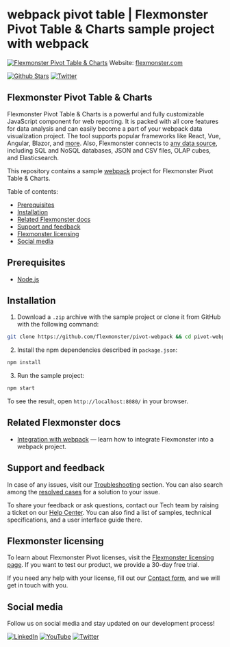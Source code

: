 # webpack pivot table | Flexmonster Pivot Table & Charts sample project with webpack
[![Flexmonster Pivot Table & Charts](https://cdn.flexmonster.com/readmes/webpack.webp)](https://www.flexmonster.com?r=sample_wbpck)
Website: [flexmonster.com](https://www.flexmonster.com?r=sample_wbpck)

[![Github Stars](https://img.shields.io/github/stars/flexmonster?style=social)](https://github.com/flexmonster) [![Twitter](https://img.shields.io/twitter/follow/Flexmonster?style=social)](https://twitter.com/Flexmonster)

## Flexmonster Pivot Table & Charts
Flexmonster Pivot Table & Charts is a powerful and fully customizable JavaScript component for web reporting. It is packed with all core features for data analysis and can easily become a part of your webpack data visualization project. The tool supports popular frameworks like React, Vue, Angular, Blazor, and [more](https://www.flexmonster.com/doc/available-tutorials-integration?r=sample_wbpck). Also, Flexmonster connects to [any data source](https://www.flexmonster.com/doc/supported-data-sources?r=sample_wbpck), including SQL and NoSQL databases, JSON and CSV files, OLAP cubes, and Elasticsearch. 

This repository contains a sample [webpack](https://webpack.js.org/) project for Flexmonster Pivot Table & Charts.

Table of contents:

* [Prerequisites](#prerequisites)
* [Installation](#installation)
* [Related Flexmonster docs](#related-flexmonster-docs)
* [Support and feedback](#support-and-feedback)
* [Flexmonster licensing](#flexmonster-licensing)
* [Social media](#social-media)

## Prerequisites

- [Node.js](https://nodejs.org/en/)

## Installation

1. Download a `.zip` archive with the sample project or clone it from GitHub with the following command:
```bash
git clone https://github.com/flexmonster/pivot-webpack && cd pivot-webpack
```

2. Install the npm dependencies described in `package.json`:

```bash
npm install
```

3. Run the sample project:

```bash
npm start
```
To see the result, open `http://localhost:8080/` in your browser.

## Related Flexmonster docs

- [Integration with webpack](https://www.flexmonster.com/doc/integration-with-webpack?r=sample_wbpck) — learn how to integrate Flexmonster into a webpack project.

## Support and feedback

In case of any issues, visit our [Troubleshooting](https://www.flexmonster.com/doc/typical-errors?r=sample_wbpck) section. You can also search among the [resolved cases](https://www.flexmonster.com/technical-support?r=sample_wbpck) for a solution to your issue.

To share your feedback or ask questions, contact our Tech team by raising a ticket on our [Help Center](https://www.flexmonster.com/help-center?r=sample_wbpck). You can also find a list of samples, technical specifications, and a user interface guide there.

## Flexmonster licensing

To learn about Flexmonster Pivot licenses, visit the [Flexmonster licensing page](https://www.flexmonster.com/pivot-table-editions-and-pricing?r=sample_wbpck). 
If you want to test our product, we provide a 30-day free trial.

If you need any help with your license, fill out our [Contact form](https://www.flexmonster.com/contact-our-team?r=sample_wbpck), and we will get in touch with you.

## Social media

Follow us on social media and stay updated on our development process!

[![LinkedIn](https://img.shields.io/badge/LinkedIn-blue?style=for-the-badge&logo=linkedin&logoColor=white)](https://linkedin.com/company/flexmonster) [![YouTube](https://img.shields.io/badge/YouTube-red?style=for-the-badge&logo=youtube&logoColor=white)](https://youtube.com/user/FlexMonsterPivot) [![Twitter](https://img.shields.io/badge/Twitter-blue?style=for-the-badge&logo=twitter&logoColor=white)](https://twitter.com/flexmonster)
